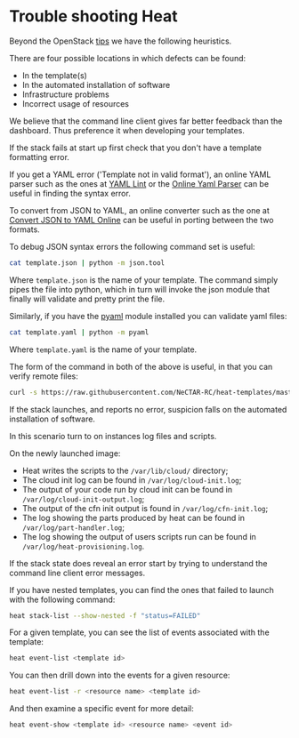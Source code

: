 # Trouble shooting Heat

Beyond the OpenStack [tips](https://wiki.openstack.org/wiki/Heat/TroubleShooting)
we have the following heuristics.

There are four possible locations in which defects can be found:

* In the template(s)
* In the automated installation of software
* Infrastructure problems
* Incorrect usage of resources

We believe that the command line client gives far better feedback than
the dashboard. Thus preference it when developing your templates.

If the stack fails at start up first check that you don't have a template
formatting error.

If you get a YAML error ('Template not in valid format'), an online YAML parser
such as the ones at [YAML Lint](http://yamllint.com/) or the [Online Yaml Parser](http://yaml-online-parser.appspot.com/)
can be useful in finding the syntax error.

To convert from JSON to YAML, an online converter such as the one at
[Convert JSON to YAML Online](http://jsontoyaml.com/)
can be useful in porting between the two formats.

To debug JSON syntax errors the following command set is useful:

```bash
cat template.json | python -m json.tool
```

Where `template.json` is the name of your template. The command simply pipes the
file into python, which in turn will invoke the json module that finally will
validate and pretty print the file.

Similarly, if you have the [pyaml](https://pypi.python.org/pypi/pyaml/) module installed
you can validate yaml files:

```bash
cat template.yaml | python -m pyaml
```

Where `template.yaml` is the name of your template.

The form of the command in both of the above is useful, in that you can
verify remote files:

```bash
curl -s https://raw.githubusercontent.com/NeCTAR-RC/heat-templates/master/json/Fedora/WordPress_2_Instances.json | python -m json.tool
```

If the stack launches, and reports no error, suspicion falls on
the automated installation of software.

In this scenario turn to on instances log files and scripts.

On the newly launched image:

* Heat writes the scripts to the `/var/lib/cloud/` directory;
* The cloud init log can be found in `/var/log/cloud-init.log`;
* The output of your code run by cloud init can be found in `/var/log/cloud-init-output.log`;
* The output of the cfn init output is found in `/var/log/cfn-init.log`;
* The log showing the parts produced by heat can be found in `/var/log/part-handler.log`;
* The log showing the output of users scripts run can be found in `/var/log/heat-provisioning.log`.

If the stack state does reveal an error start by trying to understand the
command line client error messages.

If you have nested templates, you can find the ones that failed to launch with
the following command:

```bash
heat stack-list --show-nested -f "status=FAILED"
```

For a given template, you can see the list of events associated with the
template:

```bash
heat event-list <template id>
```

You can then drill down into the events for a given resource:

```bash
heat event-list -r <resource name> <template id>
```

And then examine a specific event for more detail:

```bash
heat event-show <template id> <resource name> <event id>
```
